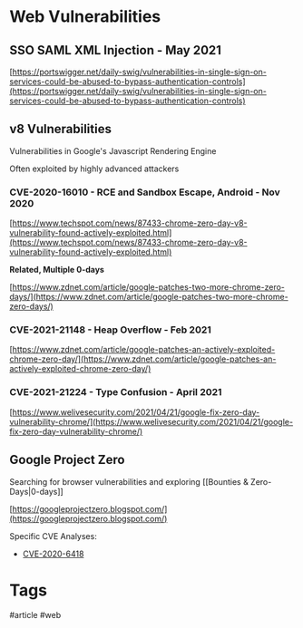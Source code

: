 # Web Vulnerabilities

## SSO SAML XML Injection - May 2021

[https://portswigger.net/daily-swig/vulnerabilities-in-single-sign-on-services-could-be-abused-to-bypass-authentication-controls](https://portswigger.net/daily-swig/vulnerabilities-in-single-sign-on-services-could-be-abused-to-bypass-authentication-controls)

## v8 Vulnerabilities

Vulnerabilities in Google's Javascript Rendering Engine

Often exploited by highly advanced attackers

### CVE-2020-16010 - RCE and Sandbox Escape, Android - Nov 2020

[https://www.techspot.com/news/87433-chrome-zero-day-v8-vulnerability-found-actively-exploited.html](https://www.techspot.com/news/87433-chrome-zero-day-v8-vulnerability-found-actively-exploited.html)

**Related, Multiple 0-days**

[https://www.zdnet.com/article/google-patches-two-more-chrome-zero-days/](https://www.zdnet.com/article/google-patches-two-more-chrome-zero-days/)

### CVE-2021-21148 - Heap Overflow - Feb 2021

[https://www.zdnet.com/article/google-patches-an-actively-exploited-chrome-zero-day/](https://www.zdnet.com/article/google-patches-an-actively-exploited-chrome-zero-day/)

### CVE-2021-21224 - Type Confusion - April 2021

[https://www.welivesecurity.com/2021/04/21/google-fix-zero-day-vulnerability-chrome/](https://www.welivesecurity.com/2021/04/21/google-fix-zero-day-vulnerability-chrome/)

## Google Project Zero

Searching for browser vulnerabilities and exploring [[Bounties & Zero-Days|0-days]]

[https://googleprojectzero.blogspot.com/](https://googleprojectzero.blogspot.com/)

Specific CVE Analyses:
- [CVE-2020-6418](https://googleprojectzero.github.io/0days-in-the-wild/0day-RCAs/2020/CVE-2020-6418.html)

# Tags

#article #web